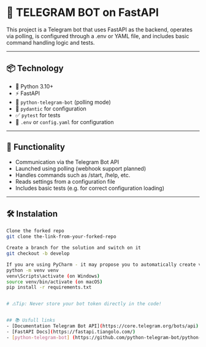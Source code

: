 # 🤖 TELEGRAM BOT on FastAPI


This project is a Telegram bot that uses FastAPI as the backend, operates via polling, is configured through a .env or YAML file, and includes basic command handling logic and tests.

---

## 📦 Technology

- 🐍 Python 3.10+
- ⚡ FastAPI
- 📡 `python-telegram-bot` (polling mode)
- 🔧 `pydantic` for configuration
- ✅ `pytest` for tests
- 📁 `.env` or `config.yaml` for configuration

---

## 🚀 Functionality

- Communication via the Telegram Bot API
- Launched using polling (webhook support planned)
- Handles commands such as /start, /help, etc.
- Reads settings from a configuration file
- Includes basic tests (e.g. for correct configuration loading)

---

## 🛠️ Instalation

```bash
Clone the forked repo
git clone the-link-from-your-forked-repo

Create a branch for the solution and switch on it
git checkout -b develop

If you are using PyCharm - it may propose you to automatically create venv for your project and install requirements in it, but if not:
python -m venv venv
venv\Scripts\activate (on Windows)
source venv/bin/activate (on macOS)
pip install -r requirements.txt


# ⚠️Tip: Never store your bot token directly in the code!


## 📚 Usfull links
- [Documentation Telegram Bot API](https://core.telegram.org/bots/api)
- [FastAPI Docs](https://fastapi.tiangolo.com/)
- [python-telegram-bot] (https://github.com/python-telegram-bot/python-telegram-bot)
